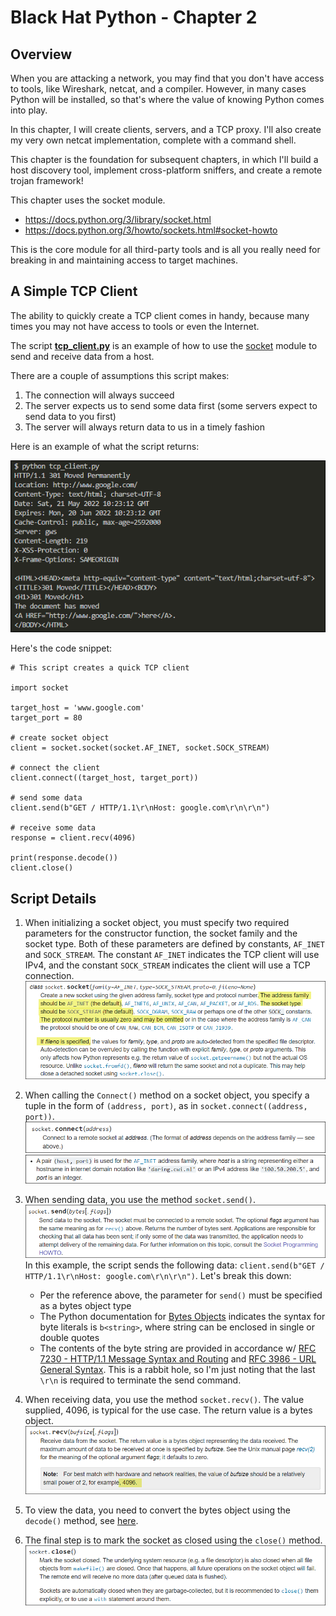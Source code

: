 # Black Hat Python - Chapter 2

## Overview
When you are attacking a network, you may find that you don't have access to tools, like Wireshark, netcat, and a compiler.  However, in many cases Python will be installed, so that's where the value of knowing Python comes into play.

In this chapter, I will create clients, servers, and a TCP proxy.  I'll also create my very own netcat implementation, complete with a command shell.

This chapter is the foundation for subsequent chapters, in which I'll build a host discovery tool, implement cross-platform sniffers, and create a remote trojan framework!

This chapter uses the socket module.
- https://docs.python.org/3/library/socket.html
- https://docs.python.org/3/howto/sockets.html#socket-howto

This is the core module for all third-party tools and is all you really need for breaking in and maintaining access to target machines.

## A Simple TCP Client
<!--
<details>
  <summary>Basic script to set up a TCP client for testing web services</summary>
-->

The ability to quickly create a TCP client comes in handy, because many times you may not have access to tools or even the Internet.

The script [**tcp_client.py**](tcp_client.py) is an example of how to use the [socket](https://docs.python.org/3/library/socket.html) module to send and receive data from a host.

There are a couple of assumptions this script makes:
1. The connection will always succeed
2. The server expects us to send some data first (some servers expect to send data to you first)
3. The server will always return data to us in a timely fashion

Here is an example of what the script returns:

![](img/tcp_clientresults.png)

Here's the code snippet:

```
# This script creates a quick TCP client

import socket

target_host = 'www.google.com'
target_port = 80

# create socket object
client = socket.socket(socket.AF_INET, socket.SOCK_STREAM)

# connect the client
client.connect((target_host, target_port))

# send some data
client.send(b"GET / HTTP/1.1\r\nHost: google.com\r\n\r\n")

# receive some data
response = client.recv(4096)

print(response.decode())
client.close()
```

## Script Details 
1. When initializing a socket object, you must specify two required parameters for the constructor function, the socket family and the socket type. Both of these parameters are defined by constants, `AF_INET` and `SOCK_STREAM`. The constant `AF_INET` indicates the TCP client will use IPv4, and the constant `SOCK_STREAM` indicates the client will use a TCP connection.  
[![](img/socketclassdefinition.png)](https://docs.python.org/3/library/socket.html#functions)

2. When calling the `Connect()` method on a socket object, you specify a tuple in the form of `(address, port)`, as in `socket.connect((address, port))`.
[![](img/socketconnect.png)](https://docs.python.org/3/library/socket.html#socket-objects)
![](img/socketconnecttuple.png)

3. When sending data, you use the method `socket.send()`.
![](img/socketsend.png)
In this example, the script sends the following data: `client.send(b"GET / HTTP/1.1\r\nHost: google.com\r\n\r\n")`. Let's break this down:
    - Per the reference above, the parameter for `send()` must be specified as a bytes object type
    - The Python documentation for [Bytes Objects](https://docs.python.org/3/library/stdtypes.html#bytes-objects) indicates the syntax for byte literals is `b<string>`, where string can be enclosed in single or double quotes
    - The contents of the byte string are provided in accordance w/ [RFC 7230 - HTTP/1.1 Message Syntax and Routing](https://datatracker.ietf.org/doc/html/rfc7230) and [RFC 3986 - URL General Syntax](https://datatracker.ietf.org/doc/html/rfc3986). This is a rabbit hole, so I'm just noting that the last `\r\n` is required to terminate the send command.

4. When receiving data, you use the method `socket.recv()`. The value supplied, 4096, is typical for the use case. The return value is a bytes object.  
![](img/socketrecv.png)

5. To view the data, you need to convert the bytes object using the `decode()` method, see [here](https://docs.python.org/3/library/stdtypes.html#bytes.decode).

6. The final step is to mark the socket as closed using the `close()` method. 
![](img/socketclose.png)
